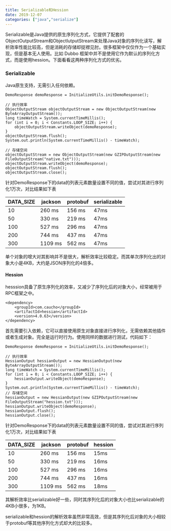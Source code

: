 ```yaml
---
title: Serializable和Hession
date: 2019-12-07
categories: ["java","serialize"]
---
```


Serializable是Java提供的原生序列化方式，它提供了配套的ObjectOutputStream和ObjectIutputStream来处理Java对象的序列化读写，解析效率性能比较高，但是消耗的存储却捉襟见肘。很多框架中仅仅作为一个基础实现，但是基本无人使用。比如 Dubbo 框架中并不是使用它作为默认的序列化方式，而是使用hession。下面看看这两种序列化方式的优劣。

<!--more-->

### Serializable

Java原生支持，无需引入任何依赖。

```
DemoResponse demoResponse = InitializeUtils.initDemoResponse();

// 执行效率
ObjectOutputStream objectOutputStream = new ObjectOutputStream(new ByteArrayOutputStream());
long timeWatch = System.currentTimeMillis();
for (int i = 0; i < Constants.LOOP_SIZE; i++) {
	objectOutputStream.writeObject(demoResponse);
}
objectOutputStream.flush();
System.out.println(System.currentTimeMillis() - timeWatch);

// 存储空间
objectOutputStream = new ObjectOutputStream(new GZIPOutputStream(new FileOutputStream("native.txt")));
objectOutputStream.writeObject(demoResponse);
objectOutputStream.flush();
objectOutputStream.close();
```

针对DemoResponse下的data的列表元素数量设置不同的值，尝试对其进行序列化1万次，对比结果如下表

| DATA_SIZE | jackson | protobuf | serializable |
| --------- | ------- | -------- | ------------ |
| 10        | 260 ms  | 156 ms   | 47ms         |
| 50        | 330 ms  | 219 ms   | 47ms         |
| 100       | 527 ms  | 296 ms   | 47ms         |
| 200       | 744 ms  | 437 ms   | 47ms         |
| 300       | 1109 ms | 562 ms   | 47ms         |

单个对象的增大对其影响并不是很大，解析效率比较稳定。而其单次序列化出的对象大小是4KB，大约是JSON序列化的4倍多。

#### Hession

hesssion具备了原生序列化的效率，又减少了序列化后的对象大小，经常被用于RPC框架之中。

```
<dependency>
	<groupId>com.caucho</groupId>
	<artifactId>hessian</artifactId>
	<version>4.0.63</version>
</dependency>
```

首先需要引入依赖，它可以直接使用原生对象直接进行序列化，无需依赖其他插件或者生成对象。完全是运行时行为。使用同样的数据进行测试，代码如下：

```
DemoResponse demoResponse = InitializeUtils.initDemoResponse();

// 执行效率
HessianOutput hessianOutput = new HessianOutput(new ByteArrayOutputStream());
long timeWatch = System.currentTimeMillis();
for (int i = 0; i < Constants.LOOP_SIZE; i++) {
	hessianOutput.writeObject(demoResponse);
}
System.out.println(System.currentTimeMillis() - timeWatch);
// 存储空间
hessianOutput = new HessianOutput(new GZIPOutputStream(new FileOutputStream("hession.txt")));
hessianOutput.writeObject(demoResponse);
hessianOutput.flush();
hessianOutput.close();
```

针对DemoResponse下的data的列表元素数量设置不同的值，尝试对其进行序列化1万次，对比结果如下表

| DATA_SIZE | jackson | protobuf | hession |
| --------- | ------- | -------- | ------- |
| 10        | 260 ms  | 156 ms   | 15ms    |
| 50        | 330 ms  | 219 ms   | 16ms    |
| 100       | 527 ms  | 296 ms   | 16ms    |
| 200       | 744 ms  | 437 ms   | 16ms    |
| 300       | 1109 ms | 562 ms   | 18ms    |

其解析效率比serializable好一些，同时其序列化后的对象大小也比serializable的4KB小很多，为1KB。

serializable和hession的解析效率虽然非常高效，但是其序列化后对象的大小相较于protobuf等其他序列化方式却大的比较多。